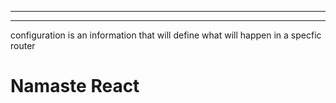 <!-- git init
git branch -M main
git add.
git commit -m "react episode"
git remote add origin git@github.com:namastedev(username)/namaste-react(repository-name).git
git push origin main

 -->
 <!-- npm init
 /npm init -y
 test command:jest
npm install -D parcel
.gitignore
npx parcel index.html(starting our app)
npm install react
npm install react-dom
import  React from "react"
import ReactDOM from "react-dom/client"
<script type="module" src="./script.js"></script>
npx parcel build index.html
"browser-list":[
last 2 versions
]



  -->
<!-- JSX is not html in js
it is a html like or Xml like syntax
react element is an object
const jsxheading=<h1>Namaste React Using JSX</h1>; -->
<!-- component composition -->
<!-- usestate,useeffect,component,arrow function -->
******
<!-- routing: 
useEffct(()=>{}("call back function"),[]("dependency array"))
everytime react component render useeffect will be called when their is no dependency array
when there is a empty dependency array then useffect function called on intial rendering(just once)
if dependency array is [btnnamereact] then useeffect everytime when btnnamereact is updated

Condition:never write usestarte function outside component and inside if else condition
always write usestate function in the starting of react component
-->
*******



<!-- "https://corsproxy.io/?" -->

configuration is an information that will define what will happen in a specfic router


 
 # Namaste React
 

